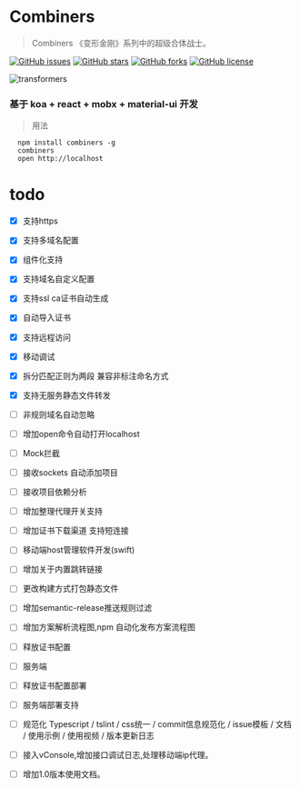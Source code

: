 # Combiners

> Combiners 《变形金刚》系列中的超级合体战士。

[![GitHub issues](https://img.shields.io/github/issues/abnerCrack/combiners.svg?style=flat-square)](https://github.com/abnerCrack/combiners/issues)
[![GitHub stars](https://img.shields.io/github/stars/abnerCrack/combiners.svg?style=flat-square)](https://github.com/abnerCrack/combiners/)
[![GitHub forks](https://img.shields.io/github/forks/abnerCrack/combiners.svg?style=flat-square)](https://github.com/abnerCrack/combiners/forks)
[![GitHub license](https://img.shields.io/github/license/abnerCrack/combiners.svg?style=flat-square)](https://github.com/abnerCrack/combiners/license)

![transformers](https://raw.githubusercontent.com/abnerCrack/combiners/master/docs/transformers.jpg)

### 基于 koa + react + mobx + material-ui 开发

> 用法

````
  npm install combiners -g
  combiners  
  open http://localhost
````

# todo 

- [X] 支持https 
- [X] 支持多域名配置
- [X] 组件化支持
- [X] 支持域名自定义配置
- [X] 支持ssl ca证书自动生成
- [X] 自动导入证书
- [X] 支持远程访问
- [X] 移动调试
- [X] 拆分匹配正则为两段 兼容非标注命名方式
- [X] 支持无服务静态文件转发
- [ ] 非规则域名自动忽略
- [ ] 增加open命令自动打开localhost
- [ ] Mock拦截
- [ ] 接收sockets 自动添加项目
- [ ] 接收项目依赖分析
- [ ] 增加整理代理开关支持
- [ ] 增加证书下载渠道 支持短连接
- [ ] 移动端host管理软件开发(swift)
- [ ] 增加关于内置跳转链接
- [ ] 更改构建方式打包静态文件
- [ ] 增加semantic-release推送规则过滤
- [ ] 增加方案解析流程图,npm 自动化发布方案流程图
- [ ] 释放证书配置
- [ ] 服务端 
- [ ] 释放证书配置部署
- [ ] 服务端部署支持
- [ ] 规范化 Typescript / tslint / css统一 / commit信息规范化 / issue模板 / 文档 / 使用示例 / 使用视频 / 版本更新日志
- [ ] 接入vConsole,增加接口调试日志,处理移动端ip代理。
- [ ] 增加1.0版本使用文档。






